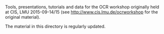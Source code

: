 Tools, presentations, tutorials and data for the OCR workshop originally held at CIS, LMU 2015-09-14/15 (see http://www.cis.lmu.de/ocrworkshop for the original material).

The material in this directory is regularly updated.
